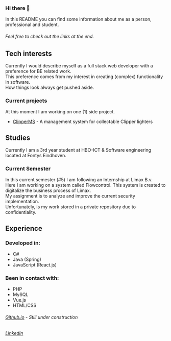 ### Hi there 👋
In this README you can find some information about me as a person, professional and student. 
<br/>
###### Feel free to check out the links at the end.


## Tech interests
Currently I would describe myself as a full stack web developer with a preference for BE related work.
<br/>
This preference comes from my interest in creating (complex) functionality in software. 
<br/>
How things look always get pushed aside.
<br/>
### Current projects
At this moment I am working on one (1) side project.
 - [ClipperMS](https://github.com/MHormes/Clipper-MS) - A management system for collectable Clipper lighters


## Studies
Currently I am a 3rd year student at HBO-ICT & Software engineering located at Fontys Eindhoven.
### Current Semester
In this current semester (#5) I am following an Internship at Limax B.v.
<br/>
Here I am working on a system called Flowcontrol. This system is created to digitalize the business process of Limax.
<br/>
My assignment is to analyze and improve the current security implementation.
<br/>
Unfortunately, is my work stored in a private repository due to confidentiality.


## Experience
### Developed in: 
 - C#
 - Java (Spring)
 - JavaScript (React.js)
### Been in contact with:
 - PHP
 - MySQL
 - Vue.js
 - HTML/CSS

###### [Github.io]() - Still under construction
###### [LinkedIn](https://www.linkedin.com/in/maarten-hormes-72a665110/)
